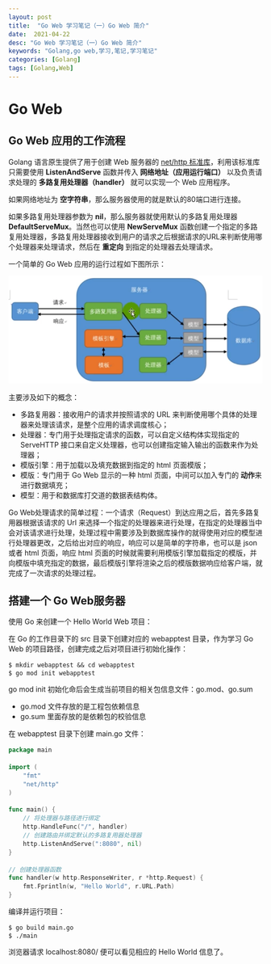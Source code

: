 ```yaml
---
layout: post
title:  "Go Web 学习笔记（一）Go Web 简介"
date:  2021-04-22
desc: "Go Web 学习笔记（一）Go Web 简介"
keywords: "Golang,go web,学习,笔记,学习笔记"
categories: [Golang]
tags: [Golang,Web]
---
```

# Go Web

## Go Web 应用的工作流程

Golang 语言原生提供了用于创建 Web 服务器的 [net/http 标准库](https://studygolang.com/static/pkgdoc/pkg/net_http.htm)，利用该标准库只需要使用 **ListenAndServe** 函数并传入 **网络地址（应用运行端口）** 以及负责请求处理的 **多路复用处理器（handler）** 就可以实现一个 Web 应用程序。

如果网络地址为 **空字符串**，那么服务器使用的就是默认的80端口进行连接。

如果多路复用处理器参数为 **nil**，那么服务器就使用默认的多路复用处理器 **DefaultServeMux**。当然也可以使用 **NewServeMux** 函数创建一个指定的多路复用处理器，多路复用处理器接收到用户的请求之后根据请求的URL来判断使用哪个处理器来处理请求，然后在 **重定向** 到指定的处理器去处理请求。

一个简单的 Go Web 应用的运行过程如下图所示：

![01](/assets/images/2021/2021-04/01.png)

主要涉及如下的概念：

- 多路复用器：接收用户的请求并按照请求的 URL 来判断使用哪个具体的处理器来处理该请求，是整个应用的请求调度核心；
- 处理器：专门用于处理指定请求的函数，可以自定义结构体实现指定的 ServeHTTP 接口来自定义处理器，也可以创建指定输入输出的函数来作为处理器；
- 模版引擎：用于加载以及填充数据到指定的 html 页面模版；
- 模版：专门用于 Go Web 显示的一种 html 页面，中间可以加入专门的 **动作**来进行数据填充；
- 模型：用于和数据库打交道的数据表结构体。

Go Web处理请求的简单过程：一个请求（Request）到达应用之后，首先多路复用器根据该请求的 Url 来选择一个指定的处理器来进行处理，在指定的处理器当中会对该请求进行处理，处理过程中需要涉及到数据库操作的就得使用对应的模型进行处理器更改，之后给出对应的响应，响应可以是简单的字符串，也可以是 json 或者 html 页面，响应 html 页面的时候就需要利用模版引擎加载指定的模版，并向模版中填充指定的数据，最后模版引擎将渲染之后的模版数据响应给客户端，就完成了一次请求的处理过程。

## 搭建一个 Go Web服务器

使用 Go 来创建一个 Hello World Web 项目：

在 Go 的工作目录下的 src 目录下创建对应的 webapptest 目录，作为学习 Go Web 的项目路径，创建完成之后对项目进行初始化操作：

```shell
$ mkdir webapptest && cd webapptest
$ go mod init webapptest
```

go mod init 初始化命后会生成当前项目的相关包信息文件：go.mod、go.sum

- go.mod 文件存放的是工程包依赖信息
- go.sum 里面存放的是依赖包的校验信息

在 webapptest 目录下创建 main.go 文件：

```go
package main

import (
	"fmt"
	"net/http"
)

func main() {
	// 将处理器与路径进行绑定
	http.HandleFunc("/", handler)
	// 创建路由并绑定默认的多路复用器处理器
	http.ListenAndServe(":8080", nil)
}

// 创建处理器函数
func handler(w http.ResponseWriter, r *http.Request) {
	fmt.Fprintln(w, "Hello World", r.URL.Path)
}
```

编译并运行项目：

```shell
$ go build main.go
$ ./main
```

浏览器请求 localhost:8080/ 便可以看见相应的 Hello World 信息了。
